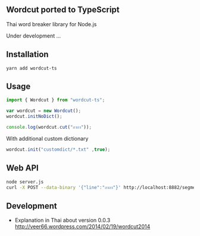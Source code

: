 ## Wordcut ported to TypeScript

Thai word breaker library for Node.js

Under development ...

## Installation

```
yarn add wordcut-ts
```

## Usage

```typescript
import { Wordcut } from "wordcut-ts";

var wordcut = new Wordcut(); 
wordcut.initNoDict();

console.log(wordcut.cut("กากา"));
```

With additional custom dictionary

```typescript
wordcut.init("customdict/*.txt" ,true);
```

## Web API

```bash
node server.js
curl -X POST --data-binary '{"line":"กากา"}' http://localhost:8882/segment
```

## Development

- Explanation in Thai about version 0.0.3 http://veer66.wordpress.com/2014/02/19/wordcut2014